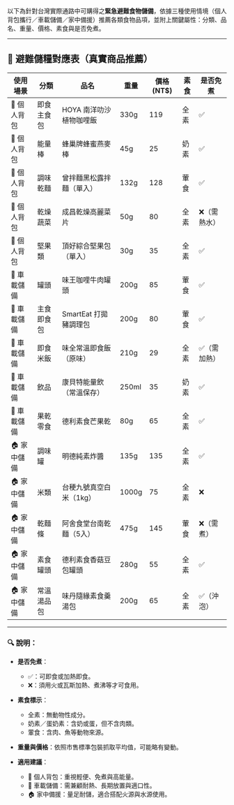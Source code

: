 以下為針對台灣實際通路中可購得之**緊急避難食物儲備**，依據三種使用情境（個人背包攜行／車載儲備／家中備援）推薦各類食物品項，並附上關鍵屬性：分類、品名、重量、價格、素食與是否免煮。

---

## 🧭 避難儲糧對應表（真實商品推薦）

| 使用場景    | 分類    | 品名              | 重量    | 價格 (NT\$) | 素食 | 是否免煮   |
| ------- | ----- | --------------- | ----- | --------- | -- | ------ |
| 🎒 個人背包 | 即食主食包 | HOYA 南洋叻沙植物咖哩飯  | 330g  | 119       | 全素 | ✅      |
| 🎒 個人背包 | 能量棒   | 蜂巢牌蜂蜜燕麥棒        | 45g   | 25        | 奶素 | ✅      |
| 🎒 個人背包 | 調味乾麵  | 曾拌麵黑松露拌麵（單入）    | 132g  | 128       | 葷食 | ✅      |
| 🎒 個人背包 | 乾燥蔬菜  | 成昌乾燥高麗菜片        | 50g   | 80        | 全素 | ❌（需熱水） |
| 🎒 個人背包 | 堅果類   | 頂好綜合堅果包（單入）     | 30g   | 35        | 全素 | ✅      |
| 🚗 車載儲備 | 罐頭    | 味王咖哩牛肉罐頭        | 200g  | 85        | 葷食 | ✅      |
| 🚗 車載儲備 | 主食即食包 | SmartEat 打拋豬調理包 | 200g  | 80        | 葷食 | ✅      |
| 🚗 車載儲備 | 即食米飯  | 味全常溫即食飯（原味）     | 210g  | 29        | 全素 | ✅（需加熱） |
| 🚗 車載儲備 | 飲品    | 康貝特能量飲（常溫保存）    | 250ml | 35        | 奶素 | ✅      |
| 🚗 車載儲備 | 果乾零食  | 德利素食芒果乾         | 80g   | 65        | 全素 | ✅      |
| 🏠 家中儲備 | 調味罐   | 明德純素炸醬          | 135g  | 135       | 全素 | ✅      |
| 🏠 家中儲備 | 米類    | 台稉九號真空白米（1kg）   | 1000g | 75        | 全素 | ❌      |
| 🏠 家中儲備 | 乾麵條   | 阿舍食堂台南乾麵（5入）    | 475g  | 145       | 葷食 | ❌（需煮）  |
| 🏠 家中儲備 | 素食罐頭  | 德利素食香菇豆包罐頭      | 280g  | 55        | 全素 | ✅      |
| 🏠 家中儲備 | 常溫湯品包 | 味丹隨緣素食羹湯包       | 200g  | 65        | 全素 | ✅（沖泡）  |

---

### 🔍 說明：

* **是否免煮**：

  * ✅：可即食或加熱即食。
  * ❌：須用火或瓦斯加熱、煮沸等才可食用。
* **素食標示**：

  * 全素：無動物性成分。
  * 奶素／蛋奶素：含奶或蛋，但不含肉類。
  * 葷食：含肉、魚等動物來源。
* **重量與價格**：依照市售標準包裝抓取平均值，可能略有變動。
* **適用建議**：

  * 🎒 個人背包：重視輕便、免煮與高能量。
  * 🚗 車載儲備：需兼顧耐熱、長期放置與適口性。
  * 🏠 家中備援：量足耐儲，適合搭配火源與水源使用。

